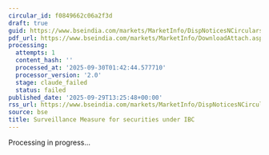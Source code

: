 ```yaml
---
circular_id: f0849662c06a2f3d
draft: true
guid: https://www.bseindia.com/markets/MarketInfo/DispNoticesNCirculars.aspx?Noticeid={9ADAAFA7-00C0-45E3-A54E-7B2BCB16D446}&noticeno=20250929-63&dt=09/29/2025&icount=63&totcount=87&flag=0
pdf_url: https://www.bseindia.com/markets/MarketInfo/DownloadAttach.aspx?id=20250929-63&attachedId=4a890a0c-89ab-4c2b-b7a6-ed6bf519aa9e
processing:
  attempts: 1
  content_hash: ''
  processed_at: '2025-09-30T01:42:44.577710'
  processor_version: '2.0'
  stage: claude_failed
  status: failed
published_date: '2025-09-29T13:25:48+00:00'
rss_url: https://www.bseindia.com/markets/MarketInfo/DispNoticesNCirculars.aspx?Noticeid={9ADAAFA7-00C0-45E3-A54E-7B2BCB16D446}&noticeno=20250929-63&dt=09/29/2025&icount=63&totcount=87&flag=0
source: bse
title: Surveillance Measure for securities under IBC
---
```


Processing in progress...